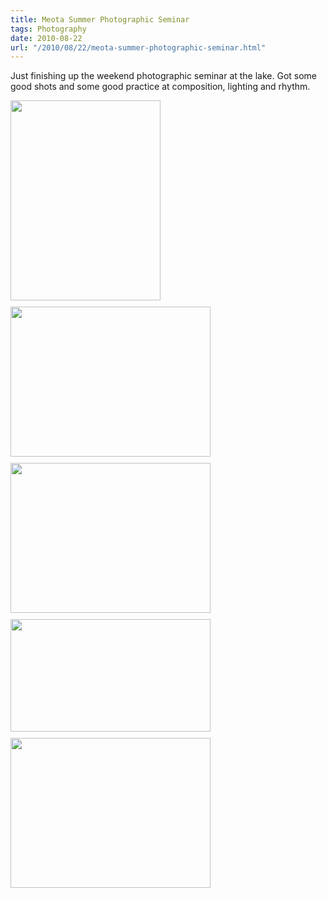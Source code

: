 ```yaml
---
title: Meota Summer Photographic Seminar
tags: Photography
date: 2010-08-22
url: "/2010/08/22/meota-summer-photographic-seminar.html"
---
```


Just finishing up the weekend photographic seminar at the lake. Got some good shots and some good practice at composition, lighting and rhythm.

<a href="http://2.bp.blogspot.com/_ZApMPFF0N4c/THC7nF0P32I/AAAAAAAABFw/aYhGw9Dlc98/s1600/MeotaSmall5.jpg"><img alt="" border="0" id="BLOGGER_PHOTO_ID_5508108624524730210" src="http://2.bp.blogspot.com/_ZApMPFF0N4c/THC7nF0P32I/AAAAAAAABFw/aYhGw9Dlc98/s320/MeotaSmall5.jpg" style="margin: 0 10px 10px 0; cursor: pointer; cursor: hand; width: 240px; height: 320px;" /></a>
<a href="http://1.bp.blogspot.com/_ZApMPFF0N4c/THC7micwEtI/AAAAAAAABFo/4X7Q3aoTpIU/s1600/MeotaSmall4.jpg"><img alt="" border="0" id="BLOGGER_PHOTO_ID_5508108615030936274" src="http://1.bp.blogspot.com/_ZApMPFF0N4c/THC7micwEtI/AAAAAAAABFo/4X7Q3aoTpIU/s320/MeotaSmall4.jpg" style="margin: 0 10px 10px 0; cursor: pointer; cursor: hand; width: 320px; height: 240px;" /></a>
<a href="http://1.bp.blogspot.com/_ZApMPFF0N4c/THC7mBaiyGI/AAAAAAAABFg/JDCyZ6qP2m4/s1600/MeotaSmall3.jpg"><img alt="" border="0" id="BLOGGER_PHOTO_ID_5508108606163306594" src="http://1.bp.blogspot.com/_ZApMPFF0N4c/THC7mBaiyGI/AAAAAAAABFg/JDCyZ6qP2m4/s320/MeotaSmall3.jpg" style="margin: 0 10px 10px 0; cursor: pointer; cursor: hand; width: 320px; height: 240px;" /></a>
<a href="http://2.bp.blogspot.com/_ZApMPFF0N4c/THC7l5cgvQI/AAAAAAAABFY/TFtDGxofUBw/s1600/MeotaSmall2.jpg"><img alt="" border="0" id="BLOGGER_PHOTO_ID_5508108604024077570" src="http://2.bp.blogspot.com/_ZApMPFF0N4c/THC7l5cgvQI/AAAAAAAABFY/TFtDGxofUBw/s320/MeotaSmall2.jpg" style="margin: 0 10px 10px 0; cursor: pointer; cursor: hand; width: 320px; height: 180px;" /></a>
<a href="http://4.bp.blogspot.com/_ZApMPFF0N4c/THC7lglXZXI/AAAAAAAABFQ/8p8tOyLO4vg/s1600/MeotaSmall1.jpg"><img alt="" border="0" id="BLOGGER_PHOTO_ID_5508108597350327666" src="http://4.bp.blogspot.com/_ZApMPFF0N4c/THC7lglXZXI/AAAAAAAABFQ/8p8tOyLO4vg/s320/MeotaSmall1.jpg" style="margin: 0 10px 10px 0; cursor: pointer; cursor: hand; width: 320px; height: 240px;" /></a>
